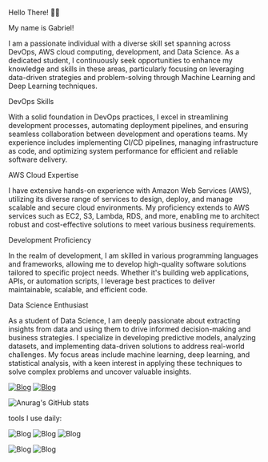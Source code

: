 Hello There! 👋👋

My name is Gabriel!

I am a passionate individual with a diverse skill set spanning across DevOps, AWS cloud computing, development, and Data Science. As a dedicated student, I continuously seek opportunities to enhance my knowledge and skills in these areas, particularly focusing on leveraging data-driven strategies and problem-solving through Machine Learning and Deep Learning techniques.

DevOps Skills

With a solid foundation in DevOps practices, I excel in streamlining development processes, automating deployment pipelines, and ensuring seamless collaboration between development and operations teams. My experience includes implementing CI/CD pipelines, managing infrastructure as code, and optimizing system performance for efficient and reliable software delivery.

AWS Cloud Expertise

I have extensive hands-on experience with Amazon Web Services (AWS), utilizing its diverse range of services to design, deploy, and manage scalable and secure cloud environments. My proficiency extends to AWS services such as EC2, S3, Lambda, RDS, and more, enabling me to architect robust and cost-effective solutions to meet various business requirements.

Development Proficiency

In the realm of development, I am skilled in various programming languages and frameworks, allowing me to develop high-quality software solutions tailored to specific project needs. Whether it's building web applications, APIs, or automation scripts, I leverage best practices to deliver maintainable, scalable, and efficient code.

Data Science Enthusiast

As a student of Data Science, I am deeply passionate about extracting insights from data and using them to drive informed decision-making and business strategies. I specialize in developing predictive models, analyzing datasets, and implementing data-driven solutions to address real-world challenges. My focus areas include machine learning, deep learning, and statistical analysis, with a keen interest in applying these techniques to solve complex problems and uncover valuable insights.

[![Blog](https://img.shields.io/badge/Gmail-D14836?style=for-the-badge&logo=gmail&logoColor=white)](https://mail.google.com/mail/u/0/?hl=pt_BR#inbox)
[![Blog](https://img.shields.io/badge/LinkedIn-0077B5?style=for-the-badge&logo=linkedin&logoColor=white)](www.linkedin.com/in/gabriel-padilha-aa9083273)

![Anurag's GitHub stats](https://github-readme-stats.vercel.app/api?username=Padzx&show_icons=true&theme=dracula)

tools I use daily:

![Blog](https://img.shields.io/badge/Python-14354C?style=for-the-badge&logo=python&logoColor=yellow)
![Blog](https://img.shields.io/badge/Linux-FCC624?style=for-the-badge&logo=linux&logoColor=black)
![Blog](https://img.shields.io/badge/MySQL-00000F?style=for-the-badge&logo=mysql&logoColor=white)

![Blog](https://img.shields.io/badge/Amazon_AWS-232F3E?style=for-the-badge&logo=amazon-aws&logoColor=orange)
![Blog](https://img.shields.io/badge/Powershell-2CA5E0?style=for-the-badge&logo=powershell&logoColor=white)





